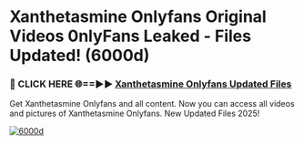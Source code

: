 # Xanthetasmine Onlyfans Original Videos 0nlyFans Leaked - Files Updated! (6000d)

<h3>🔴 CLICK HERE 🌐==►► <a href="https://tinyurl.com/ehrbuxhb" rel="nofollow">Xanthetasmine Onlyfans Updated Files</a></h3>

Get Xanthetasmine Onlyfans and all content. Now you can access all videos and pictures of Xanthetasmine Onlyfans. New Updated Files 2025!

[![6000d](https://i.imgur.com/lVYEuWS.gif)](https://tinyurl.com/ehrbuxhb)
